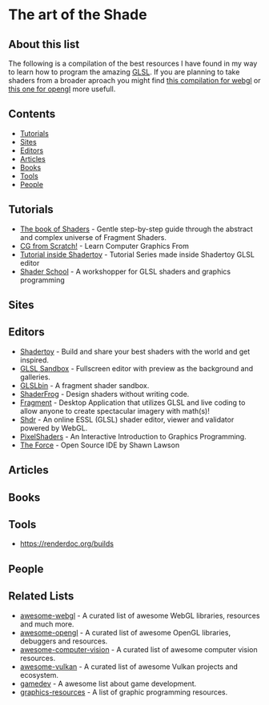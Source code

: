 # The art of the Shade

## About this list
The following is a compilation of the best resources I have found in my way to learn how to program the amazing [GLSL](https://en.wikipedia.org/wiki/OpenGL_Shading_Language). If you are planning to take shaders from a broader aproach you might find [this compilation for webgl](https://github.com/sjfricke/awesome-webgl) or [this one for opengl](https://github.com/eug/awesome-opengl) more usefull.

## Contents
* [Tutorials](#tutorials)
* [Sites](#sites)
* [Editors](#editors)
* [Articles](#articles)
* [Books](#books)
* [Tools](#tools)
* [People](#people)

## Tutorials
* [The book of Shaders](https://thebookofshaders.com/) - Gentle step-by-step guide through the abstract and complex universe of Fragment Shaders.
* [CG from Scratch!](http://www.scratchapixel.com/lessons/3d-basic-rendering/introduction-to-shading/) - Learn Computer Graphics From
* [Tutorial inside Shadertoy](https://www.shadertoy.com/view/Md23DV) - Tutorial Series made inside Shadertoy GLSL editor
* [Shader School](https://github.com/stackgl/shader-school) - A workshopper for GLSL shaders and graphics programming

## Sites

## Editors
* [Shadertoy](http://shadertoy.com) - Build and share your best shaders with the world and get inspired.
* [GLSL Sandbox](http://glslsandbox.com) - Fullscreen editor with preview as the background and galleries.
* [GLSLbin](http://glslb.in) - A fragment shader sandbox.
* [ShaderFrog](https://shaderfrog.com/) - Design shaders without writing code.
* [Fragment](http://www.syedrezaali.com/store/fragment-osx-app) - Desktop Application that utilizes GLSL and live coding to allow anyone to create spectacular imagery with math(s)! 
* [Shdr](http://shdr.bkcore.com/) - An online ESSL (GLSL) shader editor, viewer and validator powered by WebGL.
* [PixelShaders](http://pixelshaders.com/) - An Interactive Introduction to Graphics Programming.
* [The Force](https://shawnlawson.github.io/The_Force/) - Open Source IDE by Shawn Lawson

## Articles
## Books
## Tools
* https://renderdoc.org/builds
## People
## Related Lists
* [awesome-webgl](https://github.com/sjfricke/awesome-webgl) - A curated list of awesome WebGL libraries, resources and much more.
* [awesome-opengl](https://github.com/eug/awesome-opengl) - A curated list of awesome OpenGL libraries, debuggers and resources.
* [awesome-computer-vision](https://github.com/jbhuang0604/awesome-computer-vision) - A curated list of awesome computer vision resources.
* [awesome-vulkan](https://github.com/vinjn/awesome-vulkan) - A curated list of awesome Vulkan projects and ecosystem.
* [gamedev](https://github.com/ellisonleao/magictools) - A awesome list about game development.
* [graphics-resources](https://github.com/mattdesl/graphics-resources) - A list of graphic programming resources.

